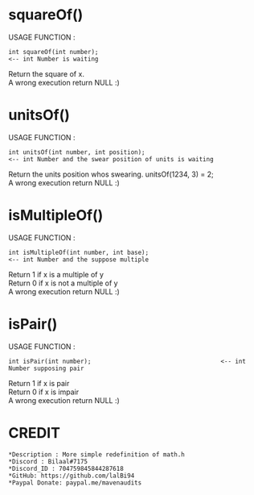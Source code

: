 # squareOf()
USAGE FUNCTION :<br/>
```
int squareOf(int number);                                                  <-- int Number is waiting 
``` 
Return the square of x.<br/>
A wrong execution return NULL :)<br/>

# unitsOf()
USAGE FUNCTION :<br/>
```
int unitsOf(int number, int position);                                     <-- int Number and the swear position of units is waiting
```
Return the units position whos swearing. unitsOf(1234, 3) = 2;<br/>
A wrong execution return NULL :)<br/>

# isMultipleOf()
USAGE FUNCTION :<br/>
```
int isMultipleOf(int number, int base);                                    <-- int Number and the suppose multiple
```
Return 1 if x is a multiple of y<br/>
Return 0 if x is not a multiple of y<br/>
A wrong execution return NULL :)<br/>

# isPair()
USAGE FUNCTION :<br/>
```
int isPair(int number);                                    <-- int Number supposing pair
```
Return 1 if x is pair<br/>
Return 0 if x is impair<br/>
A wrong execution return NULL :)<br/>

# CREDIT
    *Description : More simple redefinition of math.h
    *Discord : Bilaal#7175
    *Discord_ID : 704759845844287618
    *GitHub: https://github.com/lalBi94
    *Paypal Donate: paypal.me/mavenaudits
